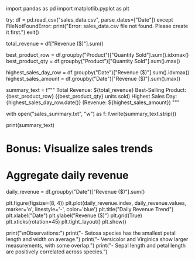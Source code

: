 import pandas as pd
import matplotlib.pyplot as plt


try:
    df = pd.read_csv("sales_data.csv", parse_dates=["Date"])
except FileNotFoundError:
    print("Error: sales_data.csv file not found. Please create it first.")
    exit()


total_revenue = df["Revenue ($)"].sum()


best_product_row = df.groupby("Product")["Quantity Sold"].sum().idxmax()
best_product_qty = df.groupby("Product")["Quantity Sold"].sum().max()


highest_sales_day_row = df.groupby("Date")["Revenue ($)"].sum().idxmax()
highest_sales_amount = df.groupby("Date")["Revenue ($)"].sum().max()

summary_text = f"""
Total Revenue: ${total_revenue}
Best-Selling Product: {best_product_row} ({best_product_qty} units sold)
Highest Sales Day: {highest_sales_day_row.date()} (Revenue: ${highest_sales_amount})
"""

with open("sales_summary.txt", "w") as f:
    f.write(summary_text.strip())


print(summary_text)

# Bonus: Visualize sales trends
# Aggregate daily revenue
daily_revenue = df.groupby("Date")["Revenue ($)"].sum()

plt.figure(figsize=(8, 4))
plt.plot(daily_revenue.index, daily_revenue.values, marker='o', linestyle='-', color='blue')
plt.title("Daily Revenue Trend")
plt.xlabel("Date")
plt.ylabel("Revenue ($)")
plt.grid(True)
plt.xticks(rotation=45)
plt.tight_layout()
plt.show()

print("\nObservations:")
print("- Setosa species has the smallest petal length and width on average.")
print("- Versicolor and Virginica show larger measurements, with some overlap.")
print("- Sepal length and petal length are positively correlated across species.")

    
   
